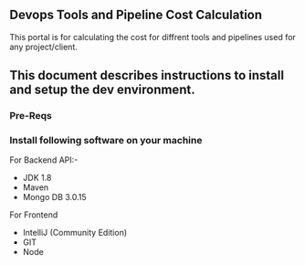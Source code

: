 ## Devops Tools and Pipeline Cost Calculation
This portal is for calculating the cost for diffrent tools and pipelines used for any project/client.

## This document describes instructions to install and setup the dev environment.

### Pre-Reqs

### Install following software on your machine

For Backend API:-
* JDK 1.8
* Maven
* Mongo DB 3.0.15

For Frontend 
* IntelliJ (Community Edition)
* GIT
* Node
